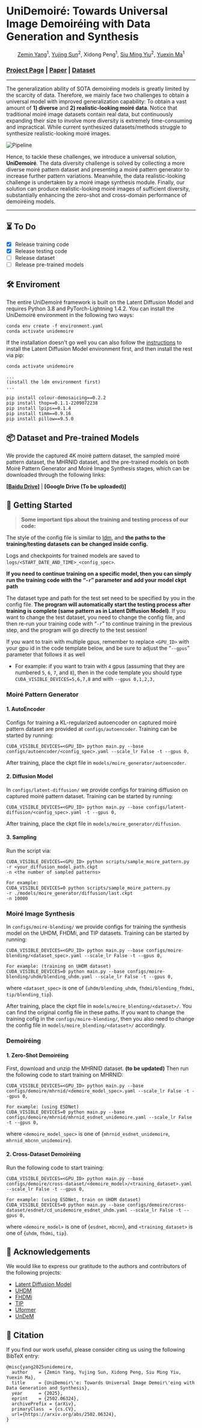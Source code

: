 # UniDemoiré: Towards Universal Image Demoiréing with Data Generation and Synthesis

<center><a href="https://yizhifengyeyzm.github.io/">Zemin Yang</a><sup>1</sup>, <a href="https://yujingsun.github.io/">Yujing Sun</a><sup>2</sup>, Xidong Peng<sup>1</sup>, <a href="https://www.cs.hku.hk/index.php/people/academic-staff/smyiu/">Siu Ming Yiu</a><sup>2</sup>, <a href="https://yuexinma.me/">Yuexin Ma</a><sup>1</sup></center>

### [Project Page](https://yizhifengyeyzm.github.io/UniDemoire-page/) | [Paper](https://arxiv.org/abs/2502.06324) | [Dataset](https://pan.baidu.com/s/1YI4NO5xyC8oK3ZOFHpTa1w?pwd=sthx) 

***

The generalization ability of SOTA demoiréing models is greatly limited by the scarcity of data. Therefore, we mainly face two challenges to obtain a universal model with improved generalization capability: To obtain a vast amount of **1) diverse** and **2) realistic-looking moiré data**. Notice that traditional moiré image datasets contain real data, but continuously expanding their size to involve more diversity is extremely time-consuming and impractical. While current synthesized datasets/methods struggle to synthesize realistic-looking moiré images.

![Pipeline](./static/images/Pipeline.png)

Hence, to tackle these challenges, we introduce a universal solution, **UniDemoiré**. The data diversity challenge is solved by collecting a more diverse moiré pattern dataset and presenting a moiré pattern generator to increase further pattern variations. Meanwhile, the data realistic-looking challenge is undertaken by a moiré image synthesis module. Finally, our solution can produce realistic-looking moiré images of sufficient diversity, substantially enhancing the zero-shot and cross-domain performance of demoiréing models.

***

## :hourglass_flowing_sand: To Do

- [x] Release training code
- [x] Release testing code
- [ ] Release dataset
- [ ] Release pre-trained models

## 🛠️ Enviroment
The entire UniDemoiré framework is built on the Latent Diffusion Model and requires Python 3.8 and PyTorch-Lightning 1.4.2.
You can install the UniDemoiré environment in the following two ways:
```
conda env create -f environment.yaml
conda activate unidemoire
```
If the installation doesn't go well you can also follow the [instructions](https://github.com/CompVis/latent-diffusion?tab=readme-ov-file#requirements) to install the Latent Diffusion Model environment first, and then install the rest via pip:
```
conda activate unidemoire

...
(install the ldm environment first)
...

pip install colour-demosaicing==0.2.2
pip install thop==0.1.1-2209072238
pip install lpips==0.1.4
pip install timm==0.9.16
pip install pillow==9.5.0
```

## 📦 Dataset and Pre-trained Models

We provide the captured 4K moiré pattern dataset, the sampled moiré pattern dataset, the MHRNID dataset, and the pre-trained models on both Moiré Pattern Generator and Moiré Image Synthesis stages, which can be downloaded through the following links:

**\[[Baidu Drive](https://pan.baidu.com/s/1YI4NO5xyC8oK3ZOFHpTa1w?pwd=sthx)\]** | **\[Google Drive (To be uploaded)\]**


## 🚀 Getting Started

>**Some important tips about the training and testing process of our code:**

The style of the config file is similar to [ldm](https://github.com/CompVis/latent-diffusion), and **the paths to the training/testing datasets can be changed inside config.**

Logs and checkpoints for trained models are saved to `logs/<START_DATE_AND_TIME>_<config_spec>`.

**If you need to continue training on a specific model, then you can simply run the training code with the “`-r`” parameter and add your model ckpt path**

The dataset type and path for the test set need to be specified by you in the config file. **The program will automatically start the testing process after training is complete (same pattern as in Latent Diffusion Model)**. If you want to change the test dataset, you need to change the config file, and then re-run your training code with “`-r`” to continue training in the previous step, and the program will go directly to the test session!

If you want to train with multiple gpus, remember to replace `<GPU_ID>` with your gpu id in the code template below, and be sure to adjust the “`--gpus`” parameter that follows it as well 
- For example: if you want to train with `4` gpus (assuming that they are numbered `5`, `6`, `7`, and `8`), then in the code template you should type `CUDA_VISIBLE_DEVICES=5,6,7,8` and with `--gpus 0,1,2,3,`

### Moiré Pattern Generator

#### 1. AutoEncoder
Configs for training a KL-regularized autoencoder on captured moiré pattern dataset are provided at `configs/autoencoder`. Training can be started by running:
```
CUDA_VISIBLE_DEVICES=<GPU_ID> python main.py --base configs/autoencoder/<config_spec>.yaml --scale_lr False -t --gpus 0,
```
After training, place the ckpt file in `models/moire_generator/autoencoder`.

#### 2. Diffusion Model
In `configs/latent-diffusion/` we provide configs for training diffusion on captured moiré pattern dataset. Training can be started by running:
```
CUDA_VISIBLE_DEVICES=<GPU_ID> python main.py --base configs/latent-diffusion/<config_spec>.yaml -t --gpus 0,
```
After training, place the ckpt file in `models/moire_generator/diffusion`.

#### 3. Sampling
Run the script via:
```
CUDA_VISIBLE_DEVICES=<GPU_ID> python scripts/sample_moire_pattern.py 
-r <your_diffusion_model_path.ckpt 
-n <the number of sampled patterns>

For example:
CUDA_VISIBLE_DEVICES=0 python scripts/sample_moire_pattern.py 
-r ./models/moire_generator/diffusion/last.ckpt 
-n 10000
```

### Moiré Image Synthesis
In `configs/moire-blending/` we provide configs for training the synthesis model on the UHDM, FHDMi, and TIP datasets. Training can be started by running:
```
CUDA_VISIBLE_DEVICES=<GPU_ID> python main.py --base configs/moire-blending/<dataset_spec>.yaml --scale_lr False -t --gpus 0,

For example: (training on UHDM dataset)
CUDA_VISIBLE_DEVICES=0 python main.py --base configs/moire-blending/uhdm/blending_uhdm.yaml --scale_lr False -t --gpus 0,
```
where `<dataset_spec>` is one of {`uhdm/blending_uhdm`, `fhdmi/blending_fhdmi`, `tip/blending_tip`}.

After training, place the ckpt file in `models/moire_blending/<dataset>/`. You can find the original config file in these paths. If you want to change the training cofig in the `configs/moire-blending/`, then you also need to change the config file in `models/moire_blending/<dataset>/` accordingly.

### Demoiréing

#### 1. Zero-Shot Demoiréing
First, download and unzip the MHRNID dataset. **(to be updated)**
Then run the following code to start training on MHRNID:
```
CUDA_VISIBLE_DEVICES=<GPU_ID> python main.py --base configs/demoire/mhrnid/<demoire_model_spec>.yaml --scale_lr False -t --gpus 0,

For example: (using ESDNet)
CUDA_VISIBLE_DEVICES=0 python main.py --base configs/demoire/mhrnid/mhrnid_esdnet_unidemoire.yaml --scale_lr False -t --gpus 0,
```
where `<demoire_model_spec>` is one of {`mhrnid_esdnet_unidemoire`, `mhrnid_mbcnn_unidemoire`}.

#### 2. Cross-Dataset Demoiréing

Run the following code to start training:
```
CUDA_VISIBLE_DEVICES=<GPU_ID> python main.py --base configs/demoire/cross-dataset/<demoire_model>/<training_dataset>.yaml --scale_lr False -t --gpus 0,

For example: (using ESDNet, train on UHDM dataset)
CUDA_VISIBLE_DEVICES=0 python main.py --base configs/demoire/cross-dataset/esdnet/cd_unidemoire_esdnet_uhdm.yaml --scale_lr False -t --gpus 0,
```
where `<demoire_model>` is one of {`esdnet`, `mbcnn`}, and `<training_dataset>` is one of {`uhdm`, `fhdmi`, `tip`}.



## 🙏 Acknowledgements

We would like to express our gratitude to the authors and contributors of the following projects:

- [Latent Diffusion Model](https://github.com/CompVis/latent-diffusion)
- [UHDM](https://github.com/CVMI-Lab/UHDM)
- [FHDMi](https://github.com/PKU-IMRE/FHDe2Net)
- [TIP](https://github.com/ZhengJun-AI/MoirePhotoRestoration-MCNN)
- [Uformer](https://github.com/ZhendongWang6/Uformer)
- [UnDeM](https://github.com/zysxmu/UnDeM)



## 📑 Citation

If you find our work useful, please consider citing us using the following BibTeX entry:

```
@misc{yang2025unidemoire,
  author    = {Zemin Yang, Yujing Sun, Xidong Peng, Siu Ming Yiu, Yuexin Ma},
  title     = {UniDemoir\'e: Towards Universal Image Demoir\'eing with Data Generation and Synthesis},
  year      = {2025},
  eprint    = {2502.06324},
  archivePrefix = {arXiv},
  primaryClass  = {cs.CV},
  url={https://arxiv.org/abs/2502.06324},
}
```

